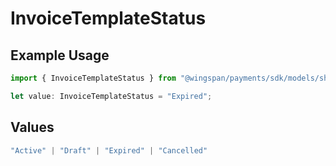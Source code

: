 # InvoiceTemplateStatus

## Example Usage

```typescript
import { InvoiceTemplateStatus } from "@wingspan/payments/sdk/models/shared";

let value: InvoiceTemplateStatus = "Expired";
```

## Values

```typescript
"Active" | "Draft" | "Expired" | "Cancelled"
```